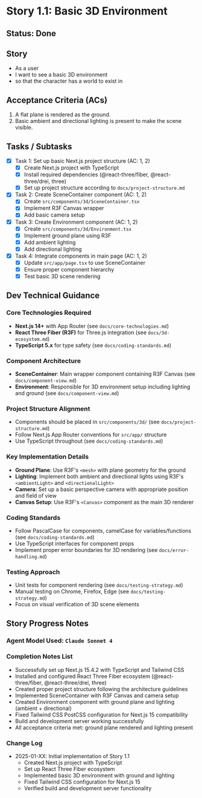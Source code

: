 # Story 1.1: Basic 3D Environment

## Status: Done

## Story

- As a user
- I want to see a basic 3D environment
- so that the character has a world to exist in

## Acceptance Criteria (ACs)

1. A flat plane is rendered as the ground.
2. Basic ambient and directional lighting is present to make the scene visible.

## Tasks / Subtasks

- [x] Task 1: Set up basic Next.js project structure (AC: 1, 2)
  - [x] Create Next.js project with TypeScript
  - [x] Install required dependencies (@react-three/fiber, @react-three/drei, three)
  - [x] Set up project structure according to `docs/project-structure.md`
- [x] Task 2: Create SceneContainer component (AC: 1, 2)
  - [x] Create `src/components/3d/SceneContainer.tsx`
  - [x] Implement R3F Canvas wrapper
  - [x] Add basic camera setup
- [x] Task 3: Create Environment component (AC: 1, 2)
  - [x] Create `src/components/3d/Environment.tsx`
  - [x] Implement ground plane using R3F
  - [x] Add ambient lighting
  - [x] Add directional lighting
- [x] Task 4: Integrate components in main page (AC: 1, 2)
  - [x] Update `src/app/page.tsx` to use SceneContainer
  - [x] Ensure proper component hierarchy
  - [x] Test basic 3D scene rendering

## Dev Technical Guidance

### Core Technologies Required

- **Next.js 14+** with App Router (see `docs/core-technologies.md`)
- **React Three Fiber (R3F)** for Three.js integration (see `docs/3d-ecosystem.md`)
- **TypeScript 5.x** for type safety (see `docs/coding-standards.md`)

### Component Architecture

- **SceneContainer**: Main wrapper component containing R3F Canvas (see `docs/component-view.md`)
- **Environment**: Responsible for 3D environment setup including lighting and ground (see `docs/component-view.md`)

### Project Structure Alignment

- Components should be placed in `src/components/3d/` (see `docs/project-structure.md`)
- Follow Next.js App Router conventions for `src/app/` structure
- Use TypeScript throughout (see `docs/coding-standards.md`)

### Key Implementation Details

- **Ground Plane**: Use R3F's `<mesh>` with plane geometry for the ground
- **Lighting**: Implement both ambient and directional lights using R3F's `<ambientLight>` and `<directionalLight>`
- **Camera**: Set up a basic perspective camera with appropriate position and field of view
- **Canvas Setup**: Use R3F's `<Canvas>` component as the main 3D renderer

### Coding Standards

- Follow PascalCase for components, camelCase for variables/functions (see `docs/coding-standards.md`)
- Use TypeScript interfaces for component props
- Implement proper error boundaries for 3D rendering (see `docs/error-handling.md`)

### Testing Approach

- Unit tests for component rendering (see `docs/testing-strategy.md`)
- Manual testing on Chrome, Firefox, Edge (see `docs/testing-strategy.md`)
- Focus on visual verification of 3D scene elements

## Story Progress Notes

### Agent Model Used: `Claude Sonnet 4`

### Completion Notes List

- Successfully set up Next.js 15.4.2 with TypeScript and Tailwind CSS
- Installed and configured React Three Fiber ecosystem (@react-three/fiber, @react-three/drei, three)
- Created proper project structure following the architecture guidelines
- Implemented SceneContainer with R3F Canvas and camera setup
- Created Environment component with ground plane and lighting (ambient + directional)
- Fixed Tailwind CSS PostCSS configuration for Next.js 15 compatibility
- Build and development server working successfully
- All acceptance criteria met: ground plane rendered and lighting present

### Change Log

- 2025-01-XX: Initial implementation of Story 1.1
  - Created Next.js project with TypeScript
  - Set up React Three Fiber ecosystem
  - Implemented basic 3D environment with ground and lighting
  - Fixed Tailwind CSS configuration for Next.js 15
  - Verified build and development server functionality
